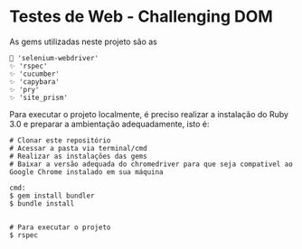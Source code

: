 # Testes de Web - Challenging DOM
As gems utilizadas neste projeto são as
	
	🚀 'selenium-webdriver'
	✨ 'rspec'
	✨ 'cucumber'
	✨ 'capybara'
	✨ 'pry'
	✨ 'site_prism'

Para executar o projeto localmente, é preciso realizar a instalação do Ruby 3.0 e preparar a ambientação adequadamente, isto é:

```
# Clonar este repositório
# Acessar a pasta via terminal/cmd
# Realizar as instalações das gems
# Baixar a versão adequada do chromedriver para que seja compativel ao Google Chrome instalado em sua máquina

cmd:
$ gem install bundler
$ bundle install


# Para executar o projeto
$ rspec

```
